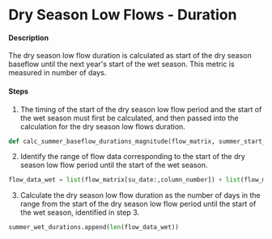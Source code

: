 # Dry Season Low Flows - Duration

#### Description

The dry season low flow duration is calculated as start of the dry season baseflow until the next year's start of the wet season. This metric is measured in number of days.

#### Steps

1. The timing of the start of the dry season low flow period and the start of the wet season must first be calculated, and then passed into the calculation for the dry season low flows duration.
  ```py
  def calc_summer_baseflow_durations_magnitude(flow_matrix, summer_start_dates, fall_flush_dates, fall_flush_wet_dates):
  ```
2. Identify the range of flow data corresponding to the start of the dry season low flow period until the start of the wet season.
  ```py
  flow_data_wet = list(flow_matrix[su_date:,column_number]) + list(flow_matrix[:wet_date, column_number])
  ```
3. Calculate the dry season low flow duration as the number of days in the range from the start of the dry season low flow period until the start of the wet season, identified in step 3.
  ```py
  summer_wet_durations.append(len(flow_data_wet))
  ```
